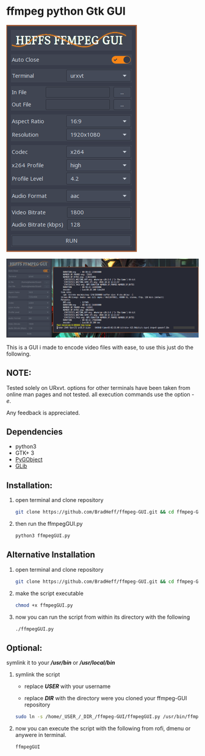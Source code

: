 # ffmpeg python Gtk GUI 

![screenshot](image.png)

![screenshot](image2.png)

This is a GUI i made to encode video files with ease, to use this just do the following.

NOTE:
----

Tested solely on URxvt. options for other terminals have been taken from online man pages and not tested. all execution commands use the option _-e_. 

Any feedback is appreciated.

Dependencies
----
* python3
* GTK+ 3
* [PyGObject](https://pygobject.readthedocs.io/en/latest/)
* [GLib](https://developer.gnome.org/glib/2.28/glib-The-Main-Event-Loop.html)

Installation:
---

1. open terminal and clone repository

	```bash
	git clone https://github.com/BradHeff/ffmpeg-GUI.git && cd ffmpeg-GUI
	```

2. then run the ffmpegGUI.py

	```bash
	python3 ffmpegGUI.py
	```

Alternative Installation
------

1. open terminal and clone repository

	```bash
	git clone https://github.com/BradHeff/ffmpeg-GUI.git && cd ffmpeg-GUI
	```

2. make the script executable

	```bash 
	chmod +x ffmpegGUI.py
	```

3. now you can run the script from within its directory with the following

	```bash	
	./ffmpegGUI.py	
	```
	
Optional:
---

symlink it to your **_/usr/bin_** or **_/usr/local/bin_**

1. symlink the script

	* replace **_USER_** with your username

	* replace **_DIR_** with the directory were you cloned your ffmpeg-GUI repository

	```bash
	sudo ln -s /home/_USER_/_DIR_/ffmpeg-GUI/ffmpegGUI.py /usr/bin/ffmpegGUI
	```

2. now you can execute the script with the following from rofi, dmenu or anywere in terminal.

	```bash
	ffmpegGUI
	```

